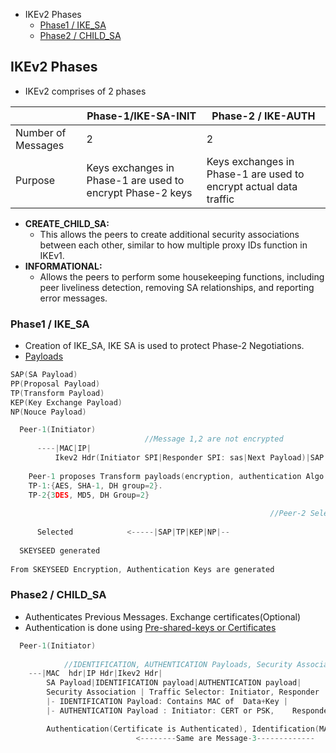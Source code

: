 - IKEv2 Phases
  - [Phase1 / IKE_SA](#phase1)
  - [Phase2 / CHILD_SA](#phase2)

## IKEv2 Phases
- IKEv2 comprises of 2 phases

||Phase-1/IKE-SA-INIT|Phase-2 / IKE-AUTH|
|---|---|---|
|Number of Messages|2|2|
|Purpose|Keys exchanges in Phase-1 are used to encrypt Phase-2 keys|Keys exchanges in Phase-1 are used to encrypt actual data traffic|

- **CREATE_CHILD_SA:**
  - This allows the peers to create additional security associations between each other, similar to how multiple proxy IDs function in IKEv1.
- **INFORMATIONAL:**
  - Allows the peers to perform some housekeeping functions, including peer liveliness detection, removing SA relationships, and reporting error messages.

<a name=phase1></a>
### Phase1 / IKE_SA
- Creation of IKE_SA, IKE SA is used to protect Phase-2 Negotiations. 
- [Payloads](../../IKEv1/IKEv1_Phase1/Main_Mode/)
```c
SAP(SA Payload)
PP(Proposal Payload)
TP(Transform Payload)
KEP(Key Exchange Payload)
NP(Nouce Payload)

  Peer-1(Initiator)                                                            Peer-2(Responder)
                              //Message 1,2 are not encrypted
      ----|MAC|IP|
          Ikev2 Hdr(Initiator SPI|Responder SPI: sas|Next Payload)|SAP|PP|TP|KEP|NP--->
          
    Peer-1 proposes Transform payloads(encryption, authentication Algo list, DH Group, Nounce). 
    TP-1:{AES, SHA-1, DH group=2}.  
    TP-2{3DES, MD5, DH Group=2}
          
                                                          //Peer-2 Selects one policy from list of policies.
                                                          
      Selected            <-----|SAP|TP|KEP|NP|--
      
  SKEYSEED generated                                                        SKEYSEED generated 
  
From SKEYSEED Encryption, Authentication Keys are generated
```

<a name=phase2></a>
### Phase2 / CHILD_SA
- Authenticates Previous Messages. Exchange certificates(Optional)
- Authentication is done using [Pre-shared-keys or Certificates](/Networking/OSI-Layers/Layer-3/VPN/Part1_IKE)
```c
  Peer-1(Initiator)                                                            Peer-2(Responder)
  
            //IDENTIFICATION, AUTHENTICATION Payloads, Security Association are encrypted.
    ---|MAC  hdr|IP Hdr|Ikev2 Hdr|
        SA Payload|IDENTIFICATION payload|AUTHENTICATION payload| 
        Security Association | Traffic Selector: Initiator, Responder |-->
        |- IDENTIFICATION Payload: Contains MAC of  Data+Key |
        |- AUTHENTICATION Payload : Initiator: CERT or PSK,    Responder: Send PSK or Certificate|

        Authentication(Certificate is Authenticated), Identification(MAC is calculated & compared)
                            <--------Same are Message-3-------------        
```
